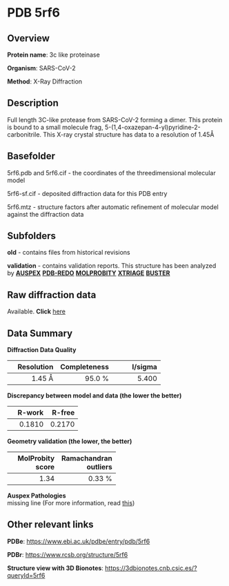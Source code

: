 # PDB 5rf6

## Overview

**Protein name**: 3c like proteinase

**Organism**: SARS-CoV-2

**Method**: X-Ray Diffraction

## Description

Full length 3C-like protease from SARS-CoV-2 forming a dimer. This protein is bound to a small molecule frag, 5-(1,4-oxazepan-4-yl)pyridine-2-carbonitrile. This X-ray crystal structure has data to a resolution of 1.45Å

## Basefolder

5rf6.pdb and 5rf6.cif - the coordinates of the threedimensional molecular model

5rf6-sf.cif - deposited diffraction data for this PDB entry

5rf6.mtz - structure factors after automatic refinement of molecular model against the diffraction data

## Subfolders



**old** - contains files from historical revisions

**validation** - contains validation reports. This structure has been analyzed by [**AUSPEX**](https://github.com/thorn-lab/coronavirus_structural_task_force/tree/master/pdb/3c_like_proteinase/SARS-CoV-2/5rf6/validation/auspex) [**PDB-REDO**](https://github.com/thorn-lab/coronavirus_structural_task_force/tree/master/pdb/3c_like_proteinase/SARS-CoV-2/5rf6/validation/pdb-redo) [**MOLPROBITY**](https://github.com/thorn-lab/coronavirus_structural_task_force/tree/master/pdb/3c_like_proteinase/SARS-CoV-2/5rf6/validation/molprobity) [**XTRIAGE**](https://github.com/thorn-lab/coronavirus_structural_task_force/blob/master/pdb/3c_like_proteinase/SARS-CoV-2/5rf6/validation/Xtriage_output.log) [**BUSTER**](https://www.globalphasing.com/buster/wiki/index.cgi?Covid19Pdb5RF6) 



## Raw diffraction data

Available. **Click** [here](https://zenodo.org/record/3731231) 

## Data Summary
**Diffraction Data Quality**

|   | Resolution | Completeness| I/sigma |
|---|-------------:|----------------:|--------------:|
|   |1.45 Å|95.0  %|<img width=50/>5.400|

**Discrepancy between model and data (the lower the better)**

|   | **R-work**| **R-free**   
|---|-------------:|----------------:|           
||  0.1810|  0.2170|

**Geometry validation (the lower, the better)**

|   |**MolProbity<br>score**| **Ramachandran<br>outliers** 
|---|-------------:|----------------:|
||  1.34|  0.33 %|

**Auspex Pathologies**<br> missing line (For more information, read [this](https://github.com/thorn-lab/coronavirus_structural_task_force/blob/master/pdb/3c_like_proteinase/SARS-CoV-2/5rf6/validation/auspex/5rf6_auspex_comments.txt))

 



## Other relevant links 
**PDBe**:  https://www.ebi.ac.uk/pdbe/entry/pdb/5rf6
 
**PDBr**: https://www.rcsb.org/structure/5rf6 

**Structure view with 3D Bionotes**: https://3dbionotes.cnb.csic.es/?queryId=5rf6

